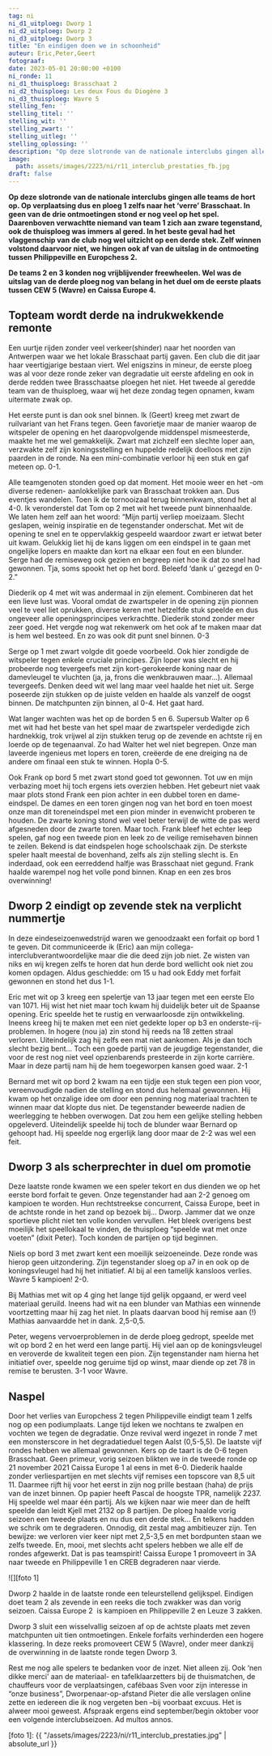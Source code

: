 ```yaml
---
tag: ni
ni_d1_uitploeg: Dworp 1
ni_d2_uitploeg: Dworp 2
ni_d3_uitploeg: Dworp 3
title: "En eindigen doen we in schoonheid"
auteur: Eric,Peter,Geert 
fotograaf: 
date: 2023-05-01 20:00:00 +0100
ni_ronde: 11
ni_d1_thuisploeg: Brasschaat 2
ni_d2_thuisploeg: Les deux Fous du Diogène 3
ni_d3_thuisploeg: Wavre 5
stelling_fen: ''
stelling_titel: ''
stelling_wit: ''
stelling_zwart: ''
stelling_uitleg: ''
stelling_oplossing: ''
description: "Op deze slotronde van de nationale interclubs gingen alle teams de hort op. Op verplaatsing dus en ploeg 1 zelfs naar het ‘verre’ Brasschaat."
image:
  path: assets/images/2223/ni/r11_interclub_prestaties_fb.jpg
draft: false
---
```

**Op deze slotronde van de nationale interclubs gingen alle teams de hort op. Op verplaatsing dus en ploeg 1 zelfs naar het ‘verre’ Brasschaat. In geen van de drie ontmoetingen stond er nog veel op het spel. Daarenboven verwachtte niemand van team 1 zich aan zware tegenstand, ook de thuisploeg was immers al gered. In het beste geval had het vlaggenschip van de club nog wel uitzicht op een derde stek.  Zelf winnen volstond daarvoor niet, we hingen ook af van de uitslag in de ontmoeting tussen Philippeville en Europchess 2.**<!--more-->

**De teams 2 en 3 konden nog vrijblijvender freewheelen. Wel was de uitslag van de derde ploeg nog van belang in het duel om de eerste plaats tussen CEW 5 (Wavre) en Caissa Europe 4.**

## Topteam wordt derde na indrukwekkende remonte

Een uurtje rijden zonder veel verkeer(shinder) naar het noorden van Antwerpen waar we het lokale Brasschaat partij gaven. Een club die dit jaar haar veertigjarige bestaan viert. Wel enigszins in mineur, de eerste ploeg was al voor deze ronde zeker van degradatie uit eerste afdeling en ook in derde redden twee Brasschaatse ploegen het niet. Het tweede al geredde team van de thuisploeg, waar wij het deze zondag tegen opnamen, kwam uitermate zwak op.

Het eerste punt is dan ook snel binnen. Ik (Geert) kreeg met zwart de ruilvariant van het Frans tegen. Geen favorietje maar de manier waarop de witspeler de opening en het daaropvolgende middenspel mismeesterde, maakte het me wel gemakkelijk. Zwart mat zichzelf een slechte loper aan, verzwakte zelf zijn koningsstelling en huppelde redelijk doelloos met zijn paarden in de ronde. Na een mini-combinatie verloor hij een stuk en gaf meteen op. 0-1.

Alle teamgenoten stonden goed op dat moment. Het mooie weer en het -om diverse redenen- aanlokkelijke park van Brasschaat trokken aan. Dus eventjes wandelen. Toen ik de tornooizaal terug binnenkwam, stond het al 4-0. Ik veronderstel dat Tom op 2 met wit het tweede punt binnenhaalde. We laten hem zelf aan het woord: “Mijn partij verliep moeizaam.  Slecht geslapen, weinig inspiratie en de tegenstander onderschat. Met wit de opening te snel en te oppervlakkig gespeeld waardoor zwart er ietwat beter uit kwam. Gelukkig liet hij de kans liggen om een eindspel in te gaan met ongelijke lopers en maakte dan kort na elkaar een fout en een blunder. Serge had de remiseweg ook gezien en begreep niet hoe ik dat zo snel had gewonnen. Tja, soms spookt het op het bord. Beleefd ‘dank u’ gezegd en 0-2.”

Diederik op 4 met wit was andermaal in zijn element. Combineren dat het een lieve lust was. Vooral omdat de zwartspeler in de opening zijn pionnen veel te veel liet oprukken, diverse keren met hetzelfde stuk speelde en dus ongeveer alle openingsprincipes verkrachtte. Diederik stond zonder meer zeer goed. Het vergde nog wat rekenwerk om het ook af te maken maar dat is hem wel besteed. En zo was ook dit punt snel binnen. 0-3

Serge op 1 met zwart volgde dit goede voorbeeld. Ook hier zondigde de witspeler tegen enkele cruciale principes. Zijn loper was slecht en hij probeerde nog tevergeefs met zijn kort-gerokeerde koning naar de damevleugel te vluchten (ja, ja, frons die wenkbrauwen maar…). Allemaal tevergeefs. Denken deed wit wel lang maar veel haalde het niet uit. Serge poseerde zijn stukken op de juiste velden en haalde als vanzelf de oogst binnen. De matchpunten zijn binnen, al 0-4. Het gaat hard.

Wat langer wachten was het op de borden 5 en 6. Supersub Walter op 6 met wit had het beste van het spel maar de zwartspeler verdedigde zich hardnekkig, trok vrijwel al zijn stukken terug op de zevende en achtste rij en loerde op de tegenaanval. Zo had Walter het wel niet begrepen. Onze man laveerde ingenieus met lopers en toren, creëerde de ene dreiging na de andere om finaal een stuk te winnen. Hopla 0-5.

Ook Frank op bord 5 met zwart stond goed tot gewonnen. Tot uw en mijn verbazing moet hij toch ergens iets overzien hebben. Het gebeurt niet vaak maar plots stond Frank een pion achter in een dubbel toren en dame-eindspel. De dames en een toren gingen nog van het bord en toen moest onze man dit toreneindspel met een pion minder in evenwicht proberen te houden. De zwarte koning stond wel veel beter terwijl de witte de pas werd afgesneden door de zwarte toren. Maar toch. Frank bleef het echter leep spelen, gaf nog een tweede pion en leek zo de veilige remisehaven binnen te zeilen. Bekend is dat eindspelen hoge schoolschaak zijn. De sterkste speler haalt meestal de bovenhand, zelfs als zijn stelling slecht is. En inderdaad, ook een eerreddend halfje was Brasschaat niet gegund. Frank haalde warempel nog het volle pond binnen. Knap en een zes bros overwinning!

## Dworp 2 eindigt op zevende stek na verplicht nummertje

In deze eindeseizoenwedstrijd waren we genoodzaakt een forfait op bord 1 te geven. Dit communiceerde ik (Eric) aan mijn collega- interclubverantwoordelijke maar die die deed zijn job niet. Ze wisten van niks en wij kregen zelfs te horen dat hun derde bord wellicht ook niet zou komen opdagen. Aldus geschiedde: om 15 u had ook Eddy met forfait gewonnen en stond het dus 1-1.

Eric met wit op 3 kreeg een spelertje van 13 jaar tegen met een eerste Elo van 1071. Hij wist het niet maar toch kwam hij duidelijk beter uit de Spaanse opening. Eric speelde het te rustig en verwaarloosde zijn ontwikkeling. Ineens kreeg hij te maken met een niet gedekte loper op b3 en onderste-rij-problemen. In hogere (nou ja) zin stond hij reeds na 18 zetten straal verloren. Uiteindelijk zag hij zelfs een mat niet aankomen. Als je dan toch slecht bezig bent... Toch een goede partij van de jeugdige tegenstander, die voor de rest nog niet veel opzienbarends presteerde in zijn korte carrière. Maar in deze partij nam hij de hem toegeworpen kansen goed waar. 2-1

Bernard met wit op bord 2 kwam na een tijdje een stuk tegen een pion voor, vereenvoudigde nadien de stelling en stond dus helemaal gewonnen. Hij kwam op het onzalige idee om door een penning nog materiaal trachten te winnen maar dat klopte dus niet. De tegenstander beweerde nadien de weerlegging te hebben overwogen. Dat zou hem een gelijke stelling hebben opgeleverd. Uiteindelijk speelde hij toch de blunder waar Bernard op gehoopt had. Hij speelde nog ergerlijk lang door maar de 2-2 was wel een feit.

## Dworp 3 als scherprechter in duel om promotie

Deze laatste ronde kwamen we een speler tekort en dus dienden we op het eerste bord forfait te geven. Onze tegenstander had aan 2-2 genoeg om kampioen te worden. Hun rechtstreekse concurrent, Caissa Europe, beet in de achtste ronde in het zand op bezoek bij... Dworp. Jammer dat we onze sportieve plicht niet ten volle konden vervullen. Het bleek overigens best moeilijk het speellokaal te vinden, de thuisploeg “speelde wat met onze voeten” (dixit Peter). Toch konden de partijen op tijd beginnen.

Niels op bord 3 met zwart kent een moeilijk seizoeneinde. Deze ronde was hierop geen uitzondering. Zijn tegenstander sloeg op a7 in en ook op de koningsvleugel had hij het initiatief. Al bij al een tamelijk kansloos verlies. Wavre 5 kampioen! 2-0.

Bij Mathias met wit op 4 ging het lange tijd gelijk opgaand, er werd veel materiaal geruild. Ineens had wit na een blunder van Mathias een winnende voortzetting maar hij zag het niet. In plaats daarvan bood hij remise aan (!) Mathias aanvaardde het in dank. 2,5-0,5.

Peter, wegens vervoerproblemen in de derde ploeg gedropt, speelde met wit op bord 2 en het werd een lange partij. Hij viel aan op de koningsvleugel en veroverde de kwaliteit tegen een pion. Zijn tegenstander nam hierna het initiatief over, speelde nog geruime tijd op winst, maar diende op zet 78 in remise te berusten. 3-1 voor Wavre.

## Naspel

Door het verlies van Europchess 2 tegen Philippeville eindigt team 1 zelfs nog op een podiumplaats. Lange tijd leken we nochtans te zwalpen en vochten we tegen de degradatie. Onze revival werd ingezet in ronde 7 met een monsterscore in het degradatieduel tegen Aalst (0,5-5,5). De laatste vijf rondes hebben we allemaal gewonnen. Kers op de taart is de 0-6 tegen Brasschaat. Geen primeur, vorig seizoen blikten we in de tweede ronde op 21 november 2021 Caissa Europe 1 al eens in met 6-0. Diederik haalde zonder verliespartijen en met slechts vijf remises een topscore van 8,5 uit 11. Daarmee rijft hij voor het eerst in zijn nog prille bestaan (haha) de prijs van de inzet binnen. Op papier heeft Pascal de hoogste TPR, namelijk 2237. Hij speelde wel maar één partij. Als we kijken naar wie meer dan de helft speelde dan leidt Kjell met 2132 op 8 partijen. De ploeg haalde vorig seizoen een tweede plaats en nu dus een derde stek… En telkens hadden we schrik om te degraderen. Onnodig, dit zestal mag ambitieuzer zijn. Ten bewijze: we verloren vier keer nipt met 2,5-3,5 en met bordpunten staan we zelfs tweede. En, mooi, met slechts acht spelers hebben we alle elf de rondes afgewerkt. Dat is pas teamspirit! Caissa Europe 1 promoveert in 3A naar tweede en Philippeville 1 en CREB degraderen naar vierde.

![][foto 1]

Dworp 2 haalde in de laatste ronde een teleurstellend gelijkspel. Eindigen doet team 2 als zevende in een reeks die toch zwakker was dan vorig seizoen. Caissa Europe 2  is kampioen en Philippeville 2 en Leuze 3 zakken.

Dworp 3 sluit een wisselvallig seizoen af op de achtste plaats met zeven matchpunten uit tien ontmoetingen. Enkele forfaits verhinderden een hogere klassering. In deze reeks promoveert CEW 5 (Wavre), onder meer dankzij de overwinning in de laatste ronde tegen Dworp 3.

Rest me nog alle spelers te bedanken voor de inzet. Niet alleen zij. Ook ‘nen dikke merci’ aan de materiaal- en tafelklaarzetters bij de thuismatchen, de chauffeurs voor de verplaatsingen, cafébaas Sven voor zijn interesse in “onze business”, Dworpenaar-op-afstand Pieter die alle verslagen online zette en iedereen die ik nog vergeten ben –bij voorbaat excuus. Het is alweer mooi geweest. Afspraak ergens eind september/begin oktober voor een volgende interclubseizoen. Ad multos annos.

[foto 1]: {{ "/assets/images/2223/ni/r11_interclub_prestaties.jpg" | absolute_url }}

